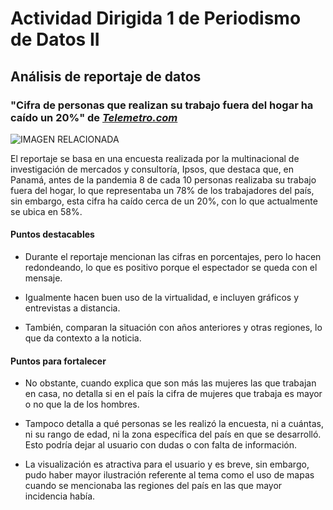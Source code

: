 # Actividad Dirigida 1 de Periodismo de Datos II
## Análisis de reportaje de datos 
### "Cifra de personas que realizan su trabajo fuera del hogar ha caído un 20%" de ***[Telemetro.com](http:/telemetro.com "Telemetro")***

![IMAGEN RELACIONADA](https://pbs.twimg.com/media/E-xQ9jYXMAUlMhL?format=jpg&name=large)

El reportaje se basa en una encuesta realizada por la multinacional de investigación de mercados y consultoría, Ipsos, que destaca que, en Panamá, antes de la pandemia 8 de cada 10 personas realizaba su trabajo fuera del hogar, lo que representaba un 78% de los trabajadores del país, sin embargo, esta cifra ha caído cerca de un 20%, con lo que actualmente se ubica en 58%.

#### Puntos destacables

- Durante el reportaje mencionan las cifras en porcentajes, pero lo hacen redondeando, lo que es positivo porque el espectador se queda con el mensaje.

- Igualmente hacen buen uso de la virtualidad, e incluyen gráficos y entrevistas a distancia.

- También, comparan la situación con años anteriores y otras regiones, lo que da contexto a la noticia.

#### Puntos para fortalecer

- No obstante, cuando explica que son más las mujeres las que trabajan en casa, no detalla si en el país la cifra de mujeres que trabaja es mayor o no que la de los hombres.

- Tampoco detalla a qué personas se les realizó la encuesta, ni a cuántas, ni su rango de edad, ni la zona específica del país en que se desarrolló. Esto podría dejar al usuario con dudas o con falta de información.

- La visualización es atractiva para el usuario y es breve, sin embargo, pudo haber mayor ilustración referente al tema como el uso de mapas cuando se mencionaba las regiones del país en las que mayor incidencia había.
